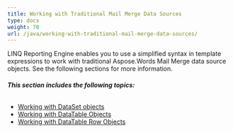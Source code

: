 ```yaml
---
title: Working with Traditional Mail Merge Data Sources
type: docs
weight: 70
url: /java/working-with-traditional-mail-merge-data-sources/
---
```


LINQ Reporting Engine enables you to use a simplified syntax in template expressions to work with traditional Aspose.Words Mail Merge data source objects. See the following sections for more information.

###### **This section includes the following topics:** 

- [Working with DataSet objects](https://docs.aspose.com/words/java/working-with-dataset-objects/)
- [Working with DataTable Objects](https://docs.aspose.com/words/java/working-with-datatable-objects/)
- [Working with DataTable Row Objects](https://docs.aspose.com/words/java/working-with-datatable-row-objects/)
